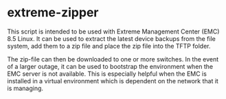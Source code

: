 # extreme-zipper

This script is intended to be used with Extreme Management Center (EMC) 8.5 Linux. It can be used to extract the latest device backups from the file system, add them to a zip file and place the zip file into the TFTP folder.

The zip-file can then be downloaded to one or more switches. In the event of a larger outage, it can be used to bootstrap the environment when the EMC server is not available. This is especially helpful when the EMC is installed in a virtual environment which is dependent on the network that it is managing.
